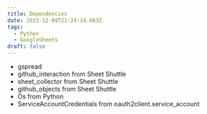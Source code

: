 ```yaml
---
title: Dependencies
date: 2022-12-09T21:24:14.663Z
tags:
  - Python
  - GoogleSheets
draft: false
---
```

* g﻿spread
* github_interaction from Sheet Shuttle
* s﻿heet_collector from Sheet Shuttle
* g﻿ithub_objects from Sheet Shuttle
* O﻿s from Python
* ServiceAccountCredentials from oauth2client.service_account